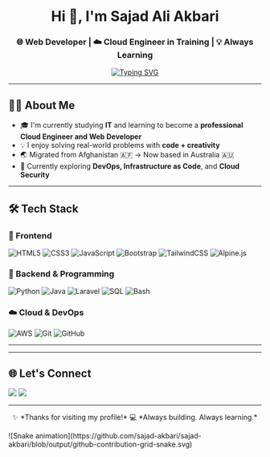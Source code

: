 <h1 align="center">Hi 👋, I'm Sajad Ali Akbari</h1>
<h3 align="center">🌐 Web Developer | ☁️ Cloud Engineer in Training | 💡 Always Learning</h3>

<p align="center">
  <a href="https://github.com/sajad-akbari">
    <img src="https://readme-typing-svg.demolab.com?font=Fira+Code&weight=500&size=22&duration=4000&pause=1000&color=36BCF7&center=true&vCenter=true&width=600&lines=Passionate+about+cloud+and+web+development;Building+skills+one+project+at+a+time;Open+to+collaboration+and+learning" alt="Typing SVG" />
  </a>
</p>

---

## 🧑‍💻 About Me

- 🎓 I'm currently studying **IT** and learning to become a **professional Cloud Engineer and Web Developer**  
- 💡 I enjoy solving real-world problems with **code + creativity**
- 🌏 Migrated from Afghanistan 🇦🇫 → Now based in Australia 🇦🇺
- 🌱 Currently exploring **DevOps, Infrastructure as Code**, and **Cloud Security**

---

## 🛠️ Tech Stack

### 🚀 Frontend
![HTML5](https://img.shields.io/badge/HTML5-E34F26?style=for-the-badge&logo=html5&logoColor=white)
![CSS3](https://img.shields.io/badge/CSS3-1572B6?style=for-the-badge&logo=css3&logoColor=white)
![JavaScript](https://img.shields.io/badge/JavaScript-F7DF1E?style=for-the-badge&logo=javascript&logoColor=black)
![Bootstrap](https://img.shields.io/badge/Bootstrap-7952B3?style=for-the-badge&logo=bootstrap&logoColor=white)
![TailwindCSS](https://img.shields.io/badge/Tailwind-06B6D4?style=for-the-badge&logo=tailwind-css&logoColor=white)
![Alpine.js](https://img.shields.io/badge/Alpine.js-8BC0D0?style=for-the-badge&logo=alpinelinux&logoColor=white)

### 🧠 Backend & Programming
![Python](https://img.shields.io/badge/Python-3776AB?style=for-the-badge&logo=python&logoColor=white)
![Java](https://img.shields.io/badge/Java-ED8B00?style=for-the-badge&logo=java&logoColor=white)
![Laravel](https://img.shields.io/badge/Laravel-F55247?style=for-the-badge&logo=laravel&logoColor=white)
![SQL](https://img.shields.io/badge/SQL-336791?style=for-the-badge&logo=postgresql&logoColor=white)
![Bash](https://img.shields.io/badge/Bash-121011?style=for-the-badge&logo=gnu-bash&logoColor=white)

### ☁️ Cloud & DevOps
![AWS](https://img.shields.io/badge/AWS-FF9900?style=for-the-badge&logo=amazonaws&logoColor=white)
![Git](https://img.shields.io/badge/Git-F05032?style=for-the-badge&logo=git&logoColor=white)
![GitHub](https://img.shields.io/badge/GitHub-181717?style=for-the-badge&logo=github&logoColor=white)

---
<!--
## 📌 Featured Projects

- 🧑‍🎨 **Portfolio Website** – built with TailwindCSS, Alpine.js, and JavaScript  
- ☁️ **AWS Infrastructure Setup** – deployed services on AWS using IAM and Bash  
- 🛠️ **Laravel CRUD App** – created a backend system with Laravel and MySQL  
- 📊 **Data Dashboard** – visualized data with Python, SQL, and Bootstrap

> _More projects coming soon — stay tuned!_

---

## 📈 GitHub Stats & Activity

<p align="center">
  <img src="https://github-readme-stats.vercel.app/api?username=sajad-akbari&show_icons=true&theme=radical" alt="Sajad's GitHub stats" />
  <br/>
  <img src="https://github-readme-streak-stats.herokuapp.com?user=sajad-akbari&theme=radical&hide_border=false" alt="GitHub Streak" />
</p>
-->

---

## 🌐 Let's Connect

<p align="left">
  <a href="https://www.linkedin.com/in/YOUR-LINKEDIN" target="_blank"><img src="https://img.shields.io/badge/LinkedIn-0077B5?style=for-the-badge&logo=linkedin&logoColor=white"/></a>
  <a href="mailto:youremail@example.com"><img src="https://img.shields.io/badge/Email-D14836?style=for-the-badge&logo=gmail&logoColor=white"/></a>
</p>

---

<p align="center">
  ✨ *Thanks for visiting my profile!*  
  💻 *Always building. Always learning.*  
</p>
![Snake animation](https://github.com/sajad-akbari/sajad-akbari/blob/output/github-contribution-grid-snake.svg)
